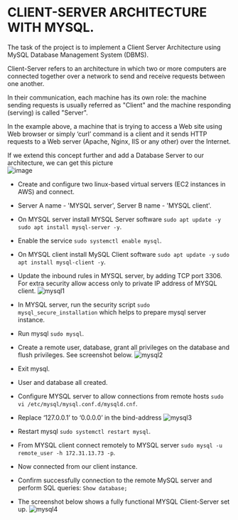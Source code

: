 # CLIENT-SERVER ARCHITECTURE WITH MYSQL.

The task of the project is to implement a Client Server Architecture using MySQL Database Management System (DBMS).

Client-Server refers to an architecture in which two or more computers are connected together over a network to send and receive requests between one another.

In their communication, each machine has its own role: the machine sending requests is usually referred as "Client" and the machine responding (serving) is called "Server".

In the example above, a machine that is trying to access a Web site using Web browser or simply ‘curl’ command is a client and it sends HTTP requests to a Web server (Apache, Nginx, IIS or any other) over the Internet.

If we extend this concept further and add a Database Server to our architecture, we can get this picture  
![image](https://user-images.githubusercontent.com/50557587/154992492-ad9617ec-4d38-486c-b131-1f14875bc619.png)

- Create and configure two linux-based virtual servers (EC2 instances in AWS) and connect.
- Server A name - 'MYSQL server', Server B name - 'MYSQL client'. 
- On MYSQL server install MYSQL Server software `sudo apt update -y` `sudo apt install mysql-server -y`.
- Enable the service `sudo systemctl enable mysql`.
- On MYSQL client install MySQL Client software `sudo apt update -y` `sudo apt install mysql-client -y`.
- Update the inbound rules in MYSQL server, by adding TCP port 3306. For extra security allow access only to private IP address of MYSQL client.
![mysql1](https://user-images.githubusercontent.com/50557587/140239182-b569196a-41f4-4eee-a45f-c9953f9caf20.PNG)

- In MYSQL server, run the security script  `sudo mysql_secure_installation` which helps to prepare mysql server instance.
- Run mysql `sudo mysql`.
- Create  a remote user, database, grant all privileges on the database and flush privileges. See screenshot below.
![mysql2](https://user-images.githubusercontent.com/50557587/140240066-eb62e221-3362-4a43-90f5-aa536e6c4513.PNG)

- Exit mysql.
- User and database all created.
- Configure MYSQL server to allow connections from remote hosts `sudo vi /etc/mysql/mysql.conf.d/mysqld.cnf`.
- Replace ‘127.0.0.1’ to ‘0.0.0.0’ in the bind-address
![mysql3](https://user-images.githubusercontent.com/50557587/140240650-7ad06901-d4c3-4422-a52d-6e312e64e959.PNG)

- Restart mysql `sudo systemctl restart mysql`.
- From MYSQL client connect remotely to MYSQL server `sudo mysql -u remote_user -h 172.31.13.73 -p`.
- Now connected from our client instance.
- Confirm successfully connection to the remote MySQL server and perform SQL queries: `Show database;`
- The screenshot below shows a fully functional MYSQL Client-Server set up.
![mysql4](https://user-images.githubusercontent.com/50557587/140241404-c36fc1ab-8401-4a47-b417-67f8eda09c02.PNG)
 

